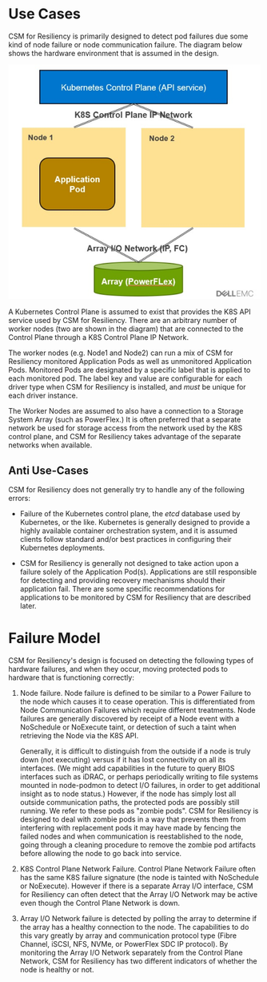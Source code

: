 <!--
Copyright (c) 2021 Dell Inc., or its subsidiaries. All Rights Reserved.

Licensed under the Apache License, Version 2.0 (the "License");
you may not use this file except in compliance with the License.
You may obtain a copy of the License at

    http://www.apache.org/licenses/LICENSE-2.0
-->

# Use Cases

CSM for Resiliency is primarily designed to detect pod failures due some kind of node failure or node communication failure. The diagram below shows the hardware environment that is assumed in the design.

![CSM for Resiliency Hardware Model](resiliency_model.jpg)

A Kubernetes Control Plane is assumed to exist that provides the K8S API service used by CSM for Resiliency. There are an arbitrary number of worker nodes (two are shown in the diagram) that 
are connected to the Control Plane through a K8S Control Plane IP Network.

The worker nodes (e.g. Node1 and Node2) can run a mix of CSM for Resiliency monitored Application Pods as well as unmonitored Application Pods.  Monitored Pods are designated by a specific label that is applied to each monitored pod. The label key and value are configurable for each driver type when CSM for Resiliency is installed, and _must_ be unique for each driver instance.

The Worker Nodes are assumed to also have a connection to a Storage System Array (such as PowerFlex.) It is often preferred that a separate network be used for storage access from the network used by the K8S control plane, and CSM for Resiliency takes advantage of the separate networks when available.

## Anti Use-Cases

CSM for Resiliency does not generally try to handle any of the following errors:

* Failure of the Kubernetes control plane, the _etcd_ database used by Kubernetes, or the like. Kubernetes is generally designed to provide a highly available container orchestration system, and it is assumed clients follow standard and/or best practices in configuring their Kubernetes deployments.

* CSM for Resiliency is generally not designed to take action upon a failure solely of the Application Pod(s). Applications are still responsible for detecting and providing recovery mechanisms should their application fail. There are some specific recommendations for applications to be monitored by CSM for Resiliency that are described later.

# Failure Model

CSM for Resiliency's design is focused on detecting the following types of hardware failures, and when they occur, moving protected pods to hardware that is functioning correctly:

1. Node failure. Node failure is defined to be similar to a Power Failure to the node which causes it to cease operation. This is differentiated from Node Communication Failures which require different treatments. Node failures are generally discovered by receipt of a Node event with a NoSchedule or NoExecute taint, or detection of such a taint when retrieving the Node via the K8S API. 

    Generally, it is difficult to distinguish from the outside if a node is truly down (not executing) versus if it has lost connectivity on all its interfaces. (We might add capabilities in the future to query BIOS interfaces such as iDRAC, or perhaps periodically writing to file systems mounted in node-podmon to detect I/O failures, in order to get additional insight as to node status.) However, if the node has simply lost all outside communication paths, the protected pods are possibly still running. We refer to these pods as "zombie pods". CSM for Resiliency is designed to deal with zombie pods in a way that prevents them from interfering with replacement pods it may have made by fencing the failed nodes and when communication is reestablished to the node, going through a cleaning procedure to remove the zombie pod artifacts before allowing the node to go back into service.

2. K8S Control Plane Network Failure. Control Plane Network Failure often has the same K8S failure signature (the node is tainted with NoSchedule or NoExecute). However if there is a separate Array I/O interface, CSM for Resiliency can often detect that the Array I/O Network may be active even though the Control Plane Network is down. 

3. Array I/O Network failure is detected by polling the array to determine if the array has a healthy connection to the node. The capabilities to do this vary greatly by array and communication protocol type (Fibre Channel, iSCSI, NFS, NVMe, or PowerFlex SDC IP protocol). By monitoring the Array I/O Network separately from the Control Plane Network, CSM for Resiliency has two different indicators of whether the node is healthy or not.
